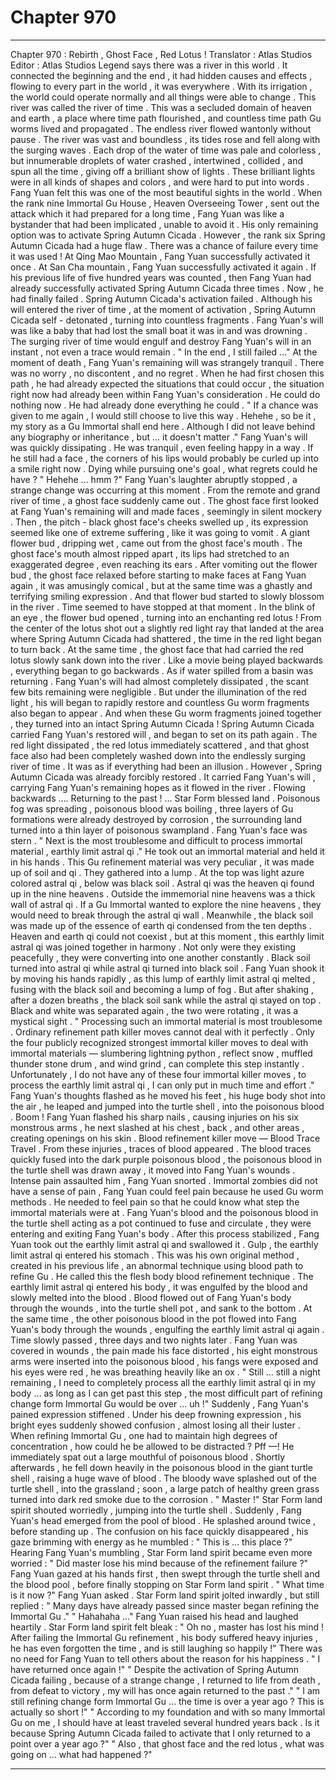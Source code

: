 
# Chapter 970


---

Chapter 970 : Rebirth , Ghost Face , Red Lotus !
Translator : Atlas Studios
Editor : Atlas Studios
Legend says there was a river in this world .
It connected the beginning and the end , it had hidden causes and effects , flowing to every part in the world , it was everywhere .
With its irrigation , the world could operate normally and all things were able to change .
This river was called the river of time .
This was a secluded domain of heaven and earth , a place where time path flourished , and countless time path Gu worms lived and propagated .
The endless river flowed wantonly without pause .
The river was vast and boundless , its tides rose and fell along with the surging waves .
Each drop of the water of time was pale and colorless , but innumerable droplets of water crashed , intertwined , collided , and spun all the time , giving off a brilliant show of lights .
These brilliant lights were in all kinds of shapes and colors , and were hard to put into words . Fang Yuan felt this was one of the most beautiful sights in the world .
When the rank nine Immortal Gu House , Heaven Overseeing Tower , sent out the attack which it had prepared for a long time , Fang Yuan was like a bystander that had been implicated , unable to avoid it .
His only remaining option was to activate Spring Autumn Cicada .
However , the rank six Spring Autumn Cicada had a huge flaw . There was a chance of failure every time it was used !
At Qing Mao Mountain , Fang Yuan successfully activated it once .
At San Cha mountain , Fang Yuan successfully activated it again .
If his previous life of five hundred years was counted , then Fang Yuan had already successfully activated Spring Autumn Cicada three times .
Now , he had finally failed .
Spring Autumn Cicada's activation failed .
Although his will entered the river of time , at the moment of activation , Spring Autumn Cicada self - detonated , turning into countless fragments .
Fang Yuan's will was like a baby that had lost the small boat it was in and was drowning .
The surging river of time would engulf and destroy Fang Yuan's will in an instant , not even a trace would remain .
" In the end , I still failed …"
At the moment of death , Fang Yuan's remaining will was strangely tranquil .
There was no worry , no discontent , and no regret .
When he had first chosen this path , he had already expected the situations that could occur , the situation right now had already been within Fang Yuan's consideration .
He could do nothing now .
He had already done everything he could .
" If a chance was given to me again , I would still choose to live this way . Hehehe , so be it , my story as a Gu Immortal shall end here . Although I did not leave behind any biography or inheritance , but … it doesn't matter ."
Fang Yuan's will was quickly dissipating .
He was tranquil , even feeling happy in a way .
If he still had a face , the corners of his lips would probably be curled up into a smile right now .
Dying while pursuing one's goal , what regrets could he have ?
" Hehehe … hmm ?"
Fang Yuan's laughter abruptly stopped , a strange change was occurring at this moment .
From the remote and grand river of time , a ghost face suddenly came out .
The ghost face first looked at Fang Yuan's remaining will and made faces , seemingly in silent mockery .
Then , the pitch - black ghost face's cheeks swelled up , its expression seemed like one of extreme suffering , like it was going to vomit .
A giant flower bud , dripping wet , came out from the ghost face's mouth .
The ghost face's mouth almost ripped apart , its lips had stretched to an exaggerated degree , even reaching its ears .
After vomiting out the flower bud , the ghost face relaxed before starting to make faces at Fang Yuan again , it was amusingly comical , but at the same time was a ghastly and terrifying smiling expression .
And that flower bud started to slowly blossom in the river .
Time seemed to have stopped at that moment .
In the blink of an eye , the flower bud opened , turning into an enchanting red lotus !
From the center of the lotus shot out a slightly red light ray that landed at the area where Spring Autumn Cicada had shattered , the time in the red light began to turn back .
At the same time , the ghost face that had carried the red lotus slowly sank down into the river .
Like a movie being played backwards , everything began to go backwards .
As if water spilled from a basin was returning .
Fang Yuan's will had almost completely dissipated , the scant few bits remaining were negligible . But under the illumination of the red light , his will began to rapidly restore and countless Gu worm fragments also began to appear .
And when these Gu worm fragments joined together , they turned into an intact Spring Autumn Cicada !
Spring Autumn Cicada carried Fang Yuan's restored will , and began to set on its path again .
The red light dissipated , the red lotus immediately scattered , and that ghost face also had been completely washed down into the endlessly surging river of time .
It was as if everything had been an illusion .
However , Spring Autumn Cicada was already forcibly restored .
It carried Fang Yuan's will , carrying Fang Yuan's remaining hopes as it flowed in the river .
Flowing backwards ….
Returning to the past !
…
Star Form blessed land .
Poisonous fog was spreading , poisonous blood was boiling , three layers of Gu formations were already destroyed by corrosion , the surrounding land turned into a thin layer of poisonous swampland .
Fang Yuan's face was stern .
" Next is the most troublesome and difficult to process immortal material , earthly limit astral qi ."
He took out an immortal material and held it in his hands .
This Gu refinement material was very peculiar , it was made up of soil and qi . They gathered into a lump .
At the top was light azure colored astral qi , below was black soil .
Astral qi was the heaven qi found up in the nine heavens . Outside the immemorial nine heavens was a thick wall of astral qi . If a Gu Immortal wanted to explore the nine heavens , they would need to break through the astral qi wall .
Meanwhile , the black soil was made up of the essence of earth qi condensed from the ten depths .
Heaven and earth qi could not coexist , but at this moment , this earthly limit astral qi was joined together in harmony . Not only were they existing peacefully , they were converting into one another constantly . Black soil turned into astral qi while astral qi turned into black soil .
Fang Yuan shook it by moving his hands rapidly , as this lump of earthly limit astral qi melted , fusing with the black soil and becoming a lump of fog .
But after shaking , after a dozen breaths , the black soil sank while the astral qi stayed on top . Black and white was separated again , the two were rotating , it was a mystical sight .
" Processing such an immortal material is most troublesome . Ordinary refinement path killer moves cannot deal with it perfectly . Only the four publicly recognized strongest immortal killer moves to deal with immortal materials — slumbering lightning python , reflect snow , muffled thunder stone drum , and wind grind , can complete this step instantly . Unfortunately , I do not have any of these four immortal killer moves , to process the earthly limit astral qi , I can only put in much time and effort ."
Fang Yuan's thoughts flashed as he moved his feet , his huge body shot into the air , he leaped and jumped into the turtle shell , into the poisonous blood .
Boom !
Fang Yuan flashed his sharp nails , causing injuries on his six monstrous arms , he next slashed at his chest , back , and other areas , creating openings on his skin .
Blood refinement killer move — Blood Trace Travel .
From these injuries , traces of blood appeared .
The blood traces quickly fused into the dark purple poisonous blood , the poisonous blood in the turtle shell was drawn away , it moved into Fang Yuan's wounds .
Intense pain assaulted him , Fang Yuan snorted .
Immortal zombies did not have a sense of pain , Fang Yuan could feel pain because he used Gu worm methods . He needed to feel pain so that he could know what step the immortal materials were at .
Fang Yuan's blood and the poisonous blood in the turtle shell acting as a pot continued to fuse and circulate , they were entering and exiting Fang Yuan's body .
After this process stabilized , Fang Yuan took out the earthly limit astral qi and swallowed it .
Gulp , the earthly limit astral qi entered his stomach .
This was his own original method , created in his previous life , an abnormal technique using blood path to refine Gu . He called this the flesh body blood refinement technique .
The earthly limit astral qi entered his body , it was engulfed by the blood and slowly melted into the blood .
Blood flowed out of Fang Yuan's body through the wounds , into the turtle shell pot , and sank to the bottom .
At the same time , the other poisonous blood in the pot flowed into Fang Yuan's body through the wounds , engulfing the earthly limit astral qi again .
Time slowly passed , three days and two nights later .
Fang Yuan was covered in wounds , the pain made his face distorted , his eight monstrous arms were inserted into the poisonous blood , his fangs were exposed and his eyes were red , he was breathing heavily like an ox .
" Still … still a night remaining , I need to completely process all the earthly limit astral qi in my body … as long as I can get past this step , the most difficult part of refining change form Immortal Gu would be over … uh !"
Suddenly , Fang Yuan's pained expression stiffened .
Under his deep frowning expression , his bright eyes suddenly showed confusion , almost losing all their luster .
When refining Immortal Gu , one had to maintain high degrees of concentration , how could he be allowed to be distracted ?
Pff —!
He immediately spat out a large mouthful of poisonous blood .
Shortly afterwards , he fell down heavily in the poisonous blood in the giant turtle shell , raising a huge wave of blood .
The bloody wave splashed out of the turtle shell , into the grassland ; soon , a large patch of healthy green grass turned into dark red smoke due to the corrosion .
" Master !" Star Form land spirit shouted worriedly , jumping into the turtle shell .
Suddenly , Fang Yuan's head emerged from the pool of blood .
He splashed around twice , before standing up .
The confusion on his face quickly disappeared , his gaze brimming with energy as he mumbled : " This is … this place ?"
Hearing Fang Yuan's mumbling , Star Form land spirit became even more worried : " Did master lose his mind because of the refinement failure ?"
Fang Yuan gazed at his hands first , then swept through the turtle shell and the blood pool , before finally stopping on Star Form land spirit .
" What time is it now ?" Fang Yuan asked .
Star Form land spirit jolted inwardly , but still replied : " Many days have already passed since master began refining the Immortal Gu ."
" Hahahaha …" Fang Yuan raised his head and laughed heartily .
Star Form land spirit felt bleak : " Oh no , master has lost his mind ! After failing the Immortal Gu refinement , his body suffered heavy injuries , he has even forgotten the time , and is still laughing so happily !"
There was no need for Fang Yuan to tell others about the reason for his happiness .
" I have returned once again !"
" Despite the activation of Spring Autumn Cicada failing , because of a strange change , I returned to life from death , from defeat to victory , my will has once again returned to the past ."
" I am still refining change form Immortal Gu … the time is over a year ago ? This is actually so short !"
" According to my foundation and with so many Immortal Gu on me , I should have at least traveled several hundred years back . Is it because Spring Autumn Cicada failed to activate that I only returned to a point over a year ago ?"
" Also , that ghost face and the red lotus , what was going on … what had happened ?"

---

